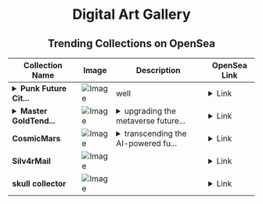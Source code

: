 <div align="center">

# Digital Art Gallery

## Trending Collections on OpenSea

| Collection Name                       | Image                                                                                     | Description                       | OpenSea Link                                                                                          |
|---------------------------------------|-------------------------------------------------------------------------------------------|-----------------------------------|--------------------------------------------------------------------------------------------------------|
| **<details><summary>Punk Future Cit...</summary>Punk Future City</details>** | ![Image](https://i.seadn.io/s/raw/files/7191174a8ef3139b992e0f0c3eaa66d0.png?w=500&auto=format?w=200&auto=format) | well | <details><summary>Link</summary>[Punk Future City](https://opensea.io/collection/punk-future-city)</details> |
| **<details><summary>Master GoldTend...</summary>Master GoldTendies</details>** | ![Image](https://i.seadn.io/s/raw/files/61b4d15095d0681ee5a68767cb91261a.jpg?w=500&auto=format?w=200&auto=format) | <details><summary>upgrading the metaverse future...</summary>upgrading the metaverse future of finance</details> | <details><summary>Link</summary>[Master GoldTendies](https://opensea.io/collection/master-goldtendies)</details> |
| **CosmicMars** | ![Image](https://i.seadn.io/s/raw/files/e1400998255aceb06c4394d27586dc8a.jpg?w=500&auto=format?w=200&auto=format) | <details><summary>transcending the AI-powered fu...</summary>transcending the AI-powered future of finance</details> | <details><summary>Link</summary>[CosmicMars](https://opensea.io/collection/cosmicmars-6)</details> |
| **Silv4rMail** | ![Image](https://i.seadn.io/s/raw/files/2334a5e6bf05021d8ad70dd248fcc5f5.png?w=500&auto=format?w=200&auto=format) |  | <details><summary>Link</summary>[Silv4rMail](https://opensea.io/collection/silv4rmail)</details> |
| **skull collector** | ![Image](https://i.seadn.io/s/raw/files/5ec903e4dbe81e5a2e65a61e553dc4d4.jpg?w=500&auto=format?w=200&auto=format) |  | <details><summary>Link</summary>[skull collector](https://opensea.io/collection/skull-collector-2)</details> |

</div>